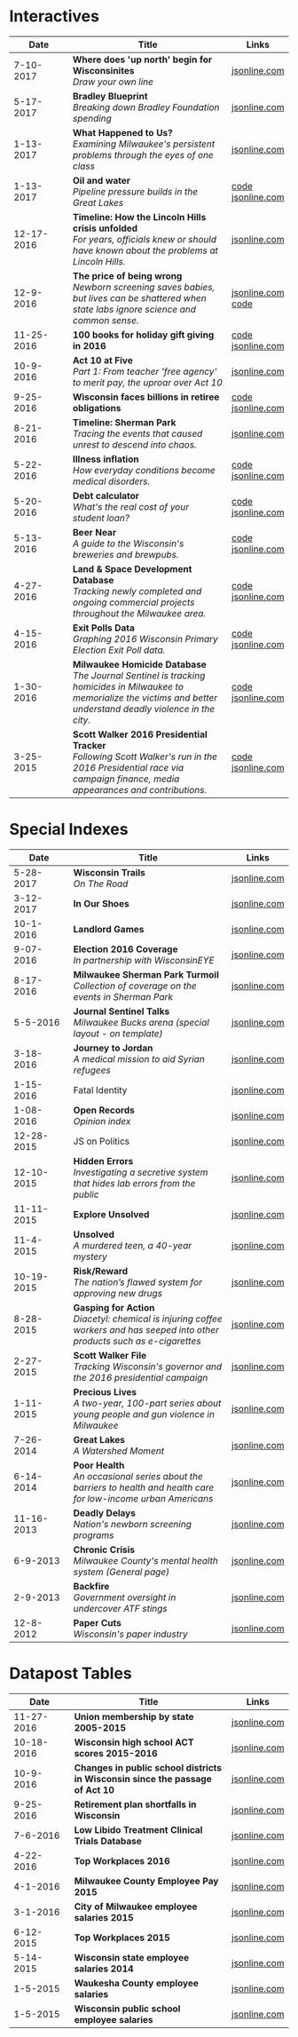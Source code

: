 # Interactives

| &nbsp;&nbsp;&nbsp;&nbsp;&nbsp;&nbsp;Date&nbsp;&nbsp;&nbsp;&nbsp;&nbsp;&nbsp; | Title | Links |
| --- | --- | --- |
| 7-10-2017 | **Where does 'up north' begin for Wisconsinites**<br>*Draw your own line* |[jsonline.com](https://projects.jsonline.com/news/2017/7/10/where-does-up-north-begin-wisconsinites-draw-your-own-line.html) |
| 5-17-2017 | **Bradley Blueprint**<br>*Breaking down Bradley Foundation spending* |[jsonline.com](https://projects.jsonline.com/news/2017/5/17/breaking-down-bradley-foundation-spending.html) |
| 1-13-2017 | **What Happened to Us?**<br>*Examining Milwaukee's persistent problems through the eyes of one class* |[jsonline.com](https://projects.jsonline.com/news/2017/4/27/intro/) |
| 1-13-2017 | **Oil and water**<br>*Pipeline pressure builds in the Great Lakes* |[code](https://github.com/datahub/great-lakes-pipeline-intro)<br>[jsonline.com](http://projects.jsonline.com/news/2017/1/15/intro/oil-and-water.html) |
| 12-17-2016 | **Timeline: How the Lincoln Hills crisis unfolded**<br>*For years, officials knew or should have known about the problems at Lincoln Hills.* |[jsonline.com](http://projects.jsonline.com/topics/lincoln-hills/timeline/index.html) |
| 12-9-2016 | **The price of being wrong**<br>*Newborn screening saves babies, but lives can be shattered when state labs ignore science and common sense.* |[jsonline.com](http://projects.jsonline.com/news/2016/12/11/the-price-of-being-wrong.html)<br>[code](https://github.com/datahub/price-of-being-wrong-2016) |
| 11-25-2016 | **100 books for holiday gift giving in 2016** |[code](https://github.com/datahub/book-guide-2016)<br>[jsonline.com](http://projects.jsonline.com/entertainment/2016/11/27/100-books-for-holiday-gift-giving.html) |
| 10-9-2016 | **Act 10 at Five**<br>*Part 1: From teacher 'free agency' to merit pay, the uproar over Act 10*  |[jsonline.com](http://projects.jsonline.com/news/2016/10/9/from-teacher-free-agency-to-merit-pay-the-uproar-over-act-10.html) |
| 9-25-2016 | **Wisconsin faces billions in retiree obligations** | [code](https://github.com/datahub/pension-shortfall-map)<br>[jsonline.com](http://projects.jsonline.com/news/2016/9/25/Wisconsin-faces-billions-in-retiree-obligations.html#map-interactive) |
| 8-21-2016 | **Timeline: Sherman Park**<br>*Tracing the events that caused unrest to descend into chaos.* | [jsonline.com](http://projects.jsonline.com/topics/sherman-park/timeline/) |
| 5-22-2016 | **Illness inflation**<br>*How everyday conditions become medical disorders.* | [code](https://github.com/datahub/disorders)<br>[jsonline.com](http://www.jsonline.com/watchdog/Illness-inflation-how-everyday-conditions-become-medical-disorders-380291351.html) |
| 5-20-2016 | **Debt calculator**<br>*What's the real cost of your student loan?* | [code](https://github.com/datahub/debt-calculator)<br>[jsonline.com](http://www.jsonline.com/business/whats-the-real-cost-of-your-student-loans-379971231.html) |
| 5-13-2016 | **Beer Near**<br>*A guide to the Wisconsin's breweries and brewpubs.* | [code](https://github.com/datahub/beer-near)<br>[jsonline.com](http://www.jsonline.com/beernear) |
| 4-27-2016 | **Land & Space Development Database**<br>*Tracking newly completed and ongoing commercial projects throughout the Milwaukee area.* | [code](https://github.com/datahub/developmentsDatabase-frontend)<br>[jsonline.com](http://www.jsonline.com/development) |
| 4-15-2016 | **Exit Polls Data**<br>*Graphing 2016 Wisconsin Primary Election Exit Poll data.* | [code](https://github.com/datahub/wisc-exit-polls)<br>[jsonline.com](http://www.jsonline.com/news/statepolitics/2016-wisconsin-primary-election-exit-polls-374606101.html) |
| 1-30-2016 | **Milwaukee Homicide Database**<br>*The Journal Sentinel is tracking homicides in Milwaukee to memorialize the victims and better understand deadly violence in the city.* | [code](https://github.com/datahub/crime-frontend)<br>[jsonline.com](http://www.jsonline.com/homicide) |
| 3-25-2015 | **Scott Walker 2016 Presidential Tracker**<br>*Following Scott Walker's run in the 2016 Presidential race via campaign finance, media appearances and contributions.* | [code](https://github.com/datahub/walkerTracker-frontend)<br>[jsonline.com](http://www.jsonline.com/walkertracker) |

# Special Indexes

| &nbsp;&nbsp;&nbsp;&nbsp;&nbsp;&nbsp;Date&nbsp;&nbsp;&nbsp;&nbsp;&nbsp;&nbsp; | Title | Links |
| --- | --- | --- |
| 5-28-2017 | **Wisconsin Trails**<br>*On The Road* | [jsonline.com](https://projects.jsonline.com/topics/wisconsin-trails/on-the-road.html) |
| 3-12-2017 | **In Our Shoes** | [jsonline.com](http://projects.jsonline.com/news/2017/3/12/in-our-shoes.html) |
| 10-1-2016 | **Landlord Games** | [jsonline.com](http://projects.jsonline.com/topics/landlord-games) |
| 9-07-2016 | **Election 2016 Coverage**<br>*In partnership with WisconsinEYE* | [jsonline.com](http://projects.jsonline.com/topics/election-2016/) |
| 8-17-2016 | **Milwaukee Sherman Park Turmoil**<br>*Collection of coverage on the events in Sherman Park* | [jsonline.com](http://projects.jsonline.com/topics/sherman-park/) |
| 5-5-2016 | **Journal Sentinel Talks**<br>*Milwaukee Bucks arena (special layout - on template)* | [jsonline.com](http://www.jsonline.com/jstalks/) |
| 3-18-2016 | **Journey to Jordan**<br>*A medical mission to aid Syrian refugees* | [jsonline.com](http://www.jsonline.com/news/usandworld/syrian-refugees-370838171.html) |
| 1-15-2016 | Fatal Identity | [jsonline.com](http://www.jsonline.com/news/wisconsin/fatal-identity-by-gina-barton-364036301.html) |
| 1-08-2016 | **Open Records**<br>*Opinion index* | [jsonline.com](http://www.jsonline.com/news/opinion/wisconsin-open-records-debate-364580191.html) |
| 12-28-2015 | JS on Politics | [jsonline.com](http://www.jsonline.com/news/statepolitics/wisconsin_politics_js_on_politics-363662001.html) |
| 12-10-2015 | **Hidden Errors**<br>*Investigating a secretive system that hides lab errors from the public* | [jsonline.com](http://www.jsonline.com/watchdog/watchdogreports/hidden-errors-360092411.html) |
| 11-11-2015 | **Explore Unsolved** | [jsonline.com](http://www.jsonline.com/explore-unsolved) |
| 11-4-2015 | **Unsolved**<br>*A murdered teen, a 40-year mystery* | [jsonline.com](http://www.jsonline.com/unsolved) |
| 10-19-2015 | **Risk/Reward**<br>*The nation’s flawed system for approving new drugs* | [jsonline.com](http://www.jsonline.com/watchdog/risk-reward-333654831.html) |
| 8-28-2015 | **Gasping for Action**<br>*Diacetyl: chemical is injuring coffee workers and has seeped into other products such as e-cigarettes* | [jsonline.com](http://www.jsonline.com/watchdog/gasping-for-action-322988651.html) |
| 2-27-2015 | **Scott Walker File**<br>*Tracking Wisconsin's governor and the 2016 presidential campaign* | [jsonline.com](http://www.jsonline.com/news/statepolitics/scott-walker-290106981.html) |
| 1-11-2015 | **Precious Lives**<br>*A two-year, 100-part series about young people and gun violence in Milwaukee* | [jsonline.com](http://www.jsonline.com/news/crime/precious-lives-317325441.html) |
| 7-26-2014 | **Great Lakes**<br>*A Watershed Moment* | [jsonline.com](http://www.jsonline.com/news/wisconsin/great-lakes-268550802.html) |
| 6-14-2014 | **Poor Health**<br>*An occasional series about the barriers to health and health care for low-income urban Americans* | [jsonline.com](http://www.jsonline.com/news/health/poor-health-262927161.html) |
| 11-16-2013 | **Deadly Delays**<br>*Nation's newborn screening programs* | [jsonline.com](http://www.jsonline.com/watchdog/Deadly-Delays-Watchdog-Report-newborn-screening-program-231927171.html) |
| 6-9-2013 | **Chronic Crisis**<br>*Milwaukee County's mental health system (General page)* | [jsonline.com](http://www.jsonline.com/news/milwaukee/chronic-crisis-a-system-that-doesnt-heal-milwaukee-county-mental-health-system-210480011.html#!/emergency-detentions/) |
| 2-9-2013 | **Backfire**<br>*Government oversight in undercover ATF stings* | [jsonline.com](http://www.jsonline.com/watchdog/backfire-190528221.html) |
| 12-8-2012 | **Paper Cuts**<br>*Wisconsin's paper industry* | [jsonline.com](http://www.jsonline.com/watchdog/backfire-190528221.html) |

# Datapost Tables

| &nbsp;&nbsp;&nbsp;&nbsp;&nbsp;&nbsp;Date&nbsp;&nbsp;&nbsp;&nbsp;&nbsp;&nbsp; | Title | Links |
| --- | --- | --- |
| 11-27-2016 | **Union membership by state 2005-2015** | [jsonline.com](http://projects.jsonline.com/database/2016/11/union-membership-by-state-2005-2015.html) |
| 10-18-2016 | **Wisconsin high school ACT scores 2015-2016** | [jsonline.com](http://projects.jsonline.com/database/2016/10/Wisconsin-high-school-ACT-scores-2015-2016.html) |
| 10-9-2016 | **Changes in public school districts in Wisconsin since the passage of Act 10** | [jsonline.com](http://projects.jsonline.com/database/2016/10/Changes-to-Wisconsin-Schools-Since-Act-10.html) |
| 9-25-2016 | **Retirement plan shortfalls in Wisconsin** | [jsonline.com](http://projects.jsonline.com/database/2016/9/Retirement-Plan-Shortfalls-Wisconsin.html#!/entity.asc.1/) |
| 7-6-2016 | **Low Libido Treatment Clinical Trials Database** | [jsonline.com](http://www.jsonline.com/watchdog/dataondemand/Low-Libido-Treatment-Clinical-Trials-Database-385596811.html) |
| 4-22-2016 | **Top Workplaces 2016** | [jsonline.com](http://www.jsonline.com/business/2016-top-workplaces-375568411.html) |
| 4-1-2016 | **Milwaukee County Employee Pay 2015** | [jsonline.com](http://www.jsonline.com/watchdog/dataondemand/milwaukee-county-employee-pay-2015-375605681.html) |
| 3-1-2016 | **City of Milwaukee employee salaries 2015** | [jsonline.com](http://www.jsonline.com/watchdog/dataondemand/city-of-milwaukee-employee-salaries-2015-374048931.html) |
| 6-12-2015 | **Top Workplaces 2015** | [jsonline.com](http://www.jsonline.com/business/2015-top-workplaces-in-southeastern-wisconsin-305184881.html) |
| 5-14-2015 | **Wisconsin state employee salaries 2014**| [jsonline.com](http://www.jsonline.com/watchdog/dataondemand/wisconsin-state-employee-salaries-2014-303771371.html) |
| 1-5-2015 | **Waukesha County employee salaries** | [jsonline.com](http://www.jsonline.com/watchdog/dataondemand/waukesha-county-employee-salaries-287253261.html) |
| 1-5-2015 | **Wisconsin public school employee salaries**| [jsonline.com](http://www.jsonline.com/watchdog/dataondemand/wisconsin-public-school-employee-salaries-33534649.html) |

